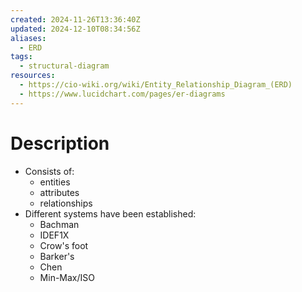```yaml
---
created: 2024-11-26T13:36:40Z
updated: 2024-12-10T08:34:56Z
aliases:
  - ERD
tags:
  - structural-diagram
resources:
  - https://cio-wiki.org/wiki/Entity_Relationship_Diagram_(ERD)
  - https://www.lucidchart.com/pages/er-diagrams
---
```

# Description
- Consists of:
	- entities
	- attributes
	- relationships
- Different systems have been established:
	- Bachman
	- IDEF1X
	- Crow's foot
	- Barker's
	- Chen
	- Min-Max/ISO